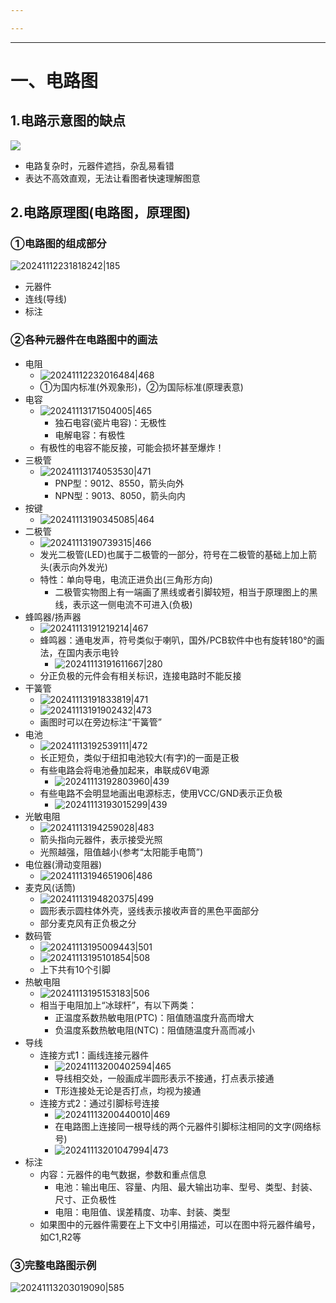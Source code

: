 ```yaml
---

---
```

___
# 一、电路图
## 1.电路示意图的缺点
![](https://gitee.com/morely_152/my-pcitures/raw/master/20251012100823133.png)
- 电路复杂时，元器件遮挡，杂乱易看错
- 表达不高效直观，无法让看图者快速理解图意

## 2.电路原理图(电路图，原理图)
### ①电路图的组成部分
![20241112231818242|185](https://gitee.com/morely_152/my-pcitures/raw/master/20251012100823135.png)
- 元器件
- 连线(导线)
- 标注 
### ②各种元器件在电路图中的画法
- 电阻
	- ![20241112232016484|468](https://gitee.com/morely_152/my-pcitures/raw/master/20251012100823136.png)
	- ①为国内标准(外观象形)，②为国际标准(原理表意)
- 电容
	- ![20241113171504005|465](https://gitee.com/morely_152/my-pcitures/raw/master/20251012100823137.png)
		- 独石电容(瓷片电容)：无极性
		- 电解电容：有极性
	- 有极性的电容不能反接，可能会损坏甚至爆炸！
- 三极管
	- ![20241113174053530|471](https://gitee.com/morely_152/my-pcitures/raw/master/20251012100823138.png)
		- PNP型：9012、8550，箭头向外
		- NPN型：9013、8050，箭头向内
- 按键
	- ![20241113190345085|464](https://gitee.com/morely_152/my-pcitures/raw/master/20251012100823139.png)
- 二极管
	- ![20241113190739315|466](https://gitee.com/morely_152/my-pcitures/raw/master/20251012100823140.png)
	- 发光二极管(LED)也属于二极管的一部分，符号在二极管的基础上加上箭头(表示向外发光)
	- 特性：单向导电，电流正进负出(三角形方向)
		- 二极管实物图上有一端画了黑线或者引脚较短，相当于原理图上的黑线，表示这一侧电流不可进入(负极)
- 蜂鸣器/扬声器
	- ![20241113191219214|467](https://gitee.com/morely_152/my-pcitures/raw/master/20251012100823141.png)
	- 蜂鸣器：通电发声，符号类似于喇叭，国外/PCB软件中也有旋转180°的画法，在国内表示电铃
		- ![20241113191611667|280](https://gitee.com/morely_152/my-pcitures/raw/master/20251012100823142.png)
	- 分正负极的元件会有相关标识，连接电路时不能反接
- 干簧管
	- ![20241113191833819|471](https://gitee.com/morely_152/my-pcitures/raw/master/20251012100823143.png)
	- ![20241113191902432|473](https://gitee.com/morely_152/my-pcitures/raw/master/20251012100823144.png)
	- 画图时可以在旁边标注“干簧管”
- 电池
	- ![20241113192539111|472](https://gitee.com/morely_152/my-pcitures/raw/master/20251012100823145.png)
	- 长正短负，类似于纽扣电池较大(有字)的一面是正极
	- 有些电路会将电池叠加起来，串联成6V电源
		- ![20241113192803960|439](https://gitee.com/morely_152/my-pcitures/raw/master/20251012100823146.png)
	- 有些电路不会明显地画出电源标志，使用VCC/GND表示正负极
		- ![20241113193015299|439](https://gitee.com/morely_152/my-pcitures/raw/master/20251012100823147.png)
- 光敏电阻
	- ![20241113194259028|483](https://gitee.com/morely_152/my-pcitures/raw/master/20251012100823148.png)
	- 箭头指向元器件，表示接受光照
	- 光照越强，阻值越小(参考“太阳能手电筒”)
- 电位器(滑动变阻器)
	- ![20241113194651906|486](https://gitee.com/morely_152/my-pcitures/raw/master/20251012100823149.png)
- 麦克风(话筒)
	- ![20241113194820375|499](https://gitee.com/morely_152/my-pcitures/raw/master/20251012100823150.png)
	- 圆形表示圆柱体外壳，竖线表示接收声音的黑色平面部分
	- 部分麦克风有正负极之分
- 数码管
	- ![20241113195009443|501](https://gitee.com/morely_152/my-pcitures/raw/master/20251012100823151.png)
	- ![20241113195101854|508](https://gitee.com/morely_152/my-pcitures/raw/master/20251012100823152.png)
	- 上下共有10个引脚
- 热敏电阻
	- ![20241113195153183|506](https://gitee.com/morely_152/my-pcitures/raw/master/20251012100823153.png)
	- 相当于电阻加上“冰球杆”，有以下两类：
		- 正温度系数热敏电阻(PTC)：阻值随温度升高而增大
		- 负温度系数热敏电阻(NTC)：阻值随温度升高而减小
- 导线
	- 连接方式1：画线连接元器件
		- ![20241113200402594|465](https://gitee.com/morely_152/my-pcitures/raw/master/20251012100823154.png)
		- 导线相交处，一般画成半圆形表示不接通，打点表示接通
		- T形连接处无论是否打点，均视为接通 
	- 连接方式2：通过引脚标号连接
		- ![20241113200440010|469](https://gitee.com/morely_152/my-pcitures/raw/master/20251012100823155.png)
		- 在电路图上连接同一根导线的两个元器件引脚标注相同的文字(网络标号)
		- ![20241113201047994|473](https://gitee.com/morely_152/my-pcitures/raw/master/20251012100823156.png)
-  标注
	- 内容：元器件的电气数据，参数和重点信息
		-  电池：输出电压、容量、内阻、最大输出功率、型号、类型、封装、尺寸、正负极性
		- 电阻：电阻值、误差精度、功率、封装、类型
	- 如果图中的元器件需要在上下文中引用描述，可以在图中将元器件编号，如C1,R2等
### ③完整电路图示例
![20241113203019090|585](https://gitee.com/morely_152/my-pcitures/raw/master/20251012100823157.png)